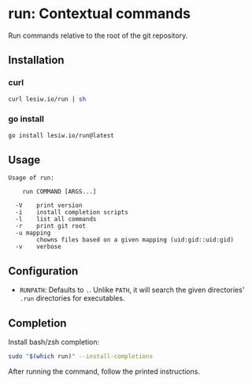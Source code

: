 # run: Contextual commands

Run commands relative to the root of the git repository.

## Installation

### curl

```sh
curl lesiw.io/run | sh
```

### go install

```sh
go install lesiw.io/run@latest
```

## Usage

```
Usage of run:

    run COMMAND [ARGS...]

  -V    print version
  -i    install completion scripts
  -l    list all commands
  -r    print git root
  -u mapping
        chowns files based on a given mapping (uid:gid::uid:gid)
  -v    verbose
```

## Configuration

* `RUNPATH`: Defaults to `.`. Unlike `PATH`, it will search the given
  directories' `.run` directories for executables.

## Completion

Install bash/zsh completion:

```sh
sudo "$(which run)" --install-completions
```

After running the command, follow the printed instructions.

